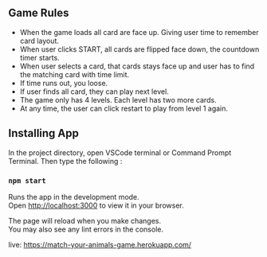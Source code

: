## Game Rules

 - When the game loads all card are face up. Giving user time to remember card layout. 
 - When user clicks START, all cards are flipped face down, the countdown timer starts.
 - When user selects a card, that cards stays face up and user has to find the matching card with time limit.
 - If time runs out, you loose.
 - If user finds all card, they can play next level.
 - The game only has 4 levels. Each level has two more cards.
 - At any time, the user can click restart to play from level 1 again.


## Installing App

In the project directory, open VSCode terminal or Command Prompt Terminal. Then type the following :

### `npm start`

Runs the app in the development mode.\
Open [http://localhost:3000](http://localhost:3000) to view it in your browser.

The page will reload when you make changes.\
You may also see any lint errors in the console.

live: https://match-your-animals-game.herokuapp.com/


